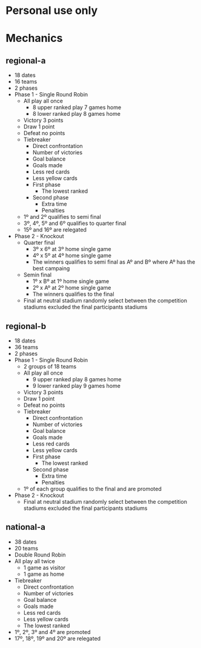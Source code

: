 # Personal use only

# Mechanics

## regional-a
- 18 dates
- 16 teams
- 2 phases
- Phase 1 - Single Round Robin
    - All play all once
        - 8 upper ranked play 7 games home
        - 8 lower ranked play 8 games home
    - Victory 3 points
    - Draw 1 point
    - Defeat no points
    - Tiebreaker
        - Direct confrontation
        - Number of victories
        - Goal balance
        - Goals made
        - Less red cards
        - Less yellow cards
        - First phase
            - The lowest ranked
        - Second phase
            - Extra time
            - Penalties
    - 1º and 2º qualifies to semi final
    - 3º, 4º, 5º and 6º qualifies to quarter final
    - 15º and 16º are relegated
- Phase 2 - Knockout
    - Quarter final
        - 3º x 6º at 3º home single game
        - 4º x 5º at 4º home single game
        - The winners qualifies to semi final as Aº and Bº where Aº has the best campaing
    - Semin final
        - 1º x Bº at 1º home single game
        - 2º x Aº at 2º home single game
        - The winners qualifies to the final
    - Final at neutral stadium randomly select between the competition stadiums excluded the final participants stadiums

## regional-b
- 18 dates
- 36 teams
- 2 phases
- Phase 1 - Single Round Robin
    - 2 groups of 18 teams
    - All play all once
        - 9 upper ranked play 8 games home
        - 9 lower ranked play 9 games home
    - Victory 3 points
    - Draw 1 point
    - Defeat no points
    - Tiebreaker
        - Direct confrontation
        - Number of victories
        - Goal balance
        - Goals made
        - Less red cards
        - Less yellow cards
        - First phase
            - The lowest ranked
        - Second phase
            - Extra time
            - Penalties
    - 1º of each group qualifies to the final and are promoted
- Phase 2 - Knockout
    - Final at neutral stadium randomly select between the competition stadiums excluded the final participants stadiums

## national-a
- 38 dates
- 20 teams
- Double Round Robin
- All play all twice
    - 1 game as visitor
    - 1 game as home
- Tiebreaker
    - Direct confrontation
    - Number of victories
    - Goal balance
    - Goals made
    - Less red cards
    - Less yellow cards
    - The lowest ranked
- 1º, 2º, 3º and 4º are promoted
- 17º, 18º, 19º and 20º are relegated
